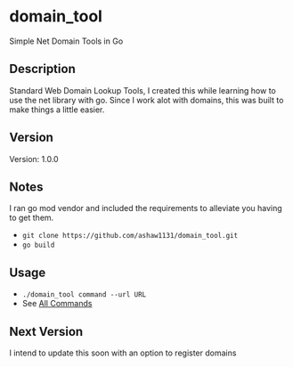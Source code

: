 # domain_tool
Simple Net Domain Tools in Go

## Description
Standard Web Domain Lookup Tools, I created this while learning how to use the net library with go.
Since I work alot with domains, this was built to make things a little easier.

## Version
Version: 1.0.0

## Notes
I ran go mod vendor and included the requirements to alleviate you having to get them.
 - ```git clone https://github.com/ashaw1131/domain_tool.git```
 - ```go build```

## Usage
 - ```./domain_tool command --url URL```
 - See <a href="/docs/usage.md">All Commands</a>

## Next Version
I intend to update this soon with an option to register domains
